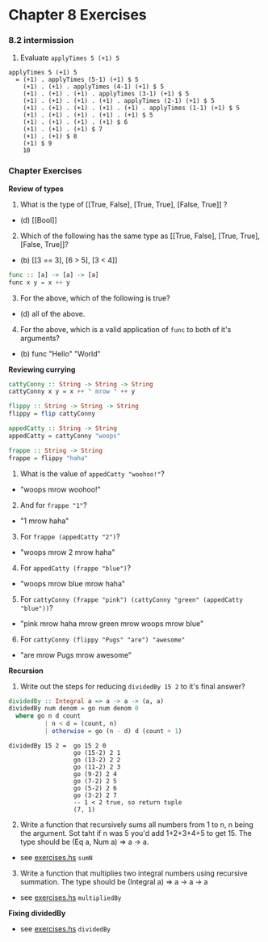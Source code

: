 # Chapter 8 Exercises

### 8.2 intermission

1. Evaluate `applyTimes 5 (+1) 5`

  ```
  applyTimes 5 (+1) 5
    = (+1) . applyTimes (5-1) (+1) $ 5
      (+1) . (+1) . applyTimes (4-1) (+1) $ 5
      (+1) . (+1) . (+1) . applyTimes (3-1) (+1) $ 5        
      (+1) . (+1) . (+1) . (+1) . applyTimes (2-1) (+1) $ 5        
      (+1) . (+1) . (+1) . (+1) . (+1) . applyTimes (1-1) (+1) $ 5
      (+1) . (+1) . (+1) . (+1) . (+1) $ 5
      (+1) . (+1) . (+1) . (+1) $ 6
      (+1) . (+1) . (+1) $ 7
      (+1) . (+1) $ 8
      (+1) $ 9
      10
  ```

### Chapter Exercises

**Review of types**

1. What is the type of [[True, False], [True, True], [False, True]] ?

  - (d) [[Bool]]

2. Which of the following has the same type as [[True,
False], [True, True], [False, True]]?

  - (b) [[3 == 3], [6 > 5], [3 < 4]]

  ```haskell
  func :: [a] -> [a] -> [a]
  func x y = x ++ y
  ```

3. For the above, which of the following is true?

  - (d) all of the above.

4. For the above, which is a valid application of `func` to both of it's
arguments?

  - (b) func "Hello" "World"

**Reviewing currying**

```haskell
cattyConny :: String -> String -> String
cattyConny x y = x ++ " mrow " ++ y

flippy :: String -> String -> String
flippy = flip cattyConny

appedCatty :: String -> String
appedCatty = cattyConny "woops"

frappe :: String -> String
frappe = flippy "haha"
```

1. What is the value of `appedCatty "woohoo!"`?

  - "woops mrow woohoo!"

2. And for `frappe "1"`?

  - "1 mrow haha"

3. For `frappe (appedCatty "2")`?

  - "woops mrow 2 mrow haha"

4. For `appedCatty (frappe "blue")`?

  - "woops mrow blue mrow haha"

5. For `cattyConny (frappe "pink") (cattyConny "green" (appedCatty "blue"))`?

  - "pink mrow haha mrow green mrow woops mrow blue"

6. For `cattyConny (flippy "Pugs" "are") "awesome"`

  - "are mrow Pugs mrow awesome"

**Recursion**

1. Write out the steps for reducing `dividedBy 15 2` to it's final answer?

  ```haskell
  dividedBy :: Integral a => a -> a -> (a, a)
  dividedBy num denom = go num denom 0
    where go n d count
            | n < d = (count, n)
            | otherwise = go (n - d) d (count + 1)
  ```

  ```
  dividedBy 15 2 =  go 15 2 0
                    go (15-2) 2 1
                    go (13-2) 2 2
                    go (11-2) 2 3
                    go (9-2) 2 4
                    go (7-2) 2 5
                    go (5-2) 2 6
                    go (3-2) 2 7
                    -- 1 < 2 true, so return tuple
                    (7, 1)
  ```

2. Write a function that recursively sums all numbers from 1 to n, n being
the argument. Sot taht if n was 5 you'd add 1+2+3+4+5 to get 15. The type
should be (Eq a, Num a) => a -> a.

  - see [exercises.hs](./exercises.hs) `sumN`

3. Write a function that multiplies two integral numbers using recursive
summation. The type should be (Integral a) => a -> a -> a

  - see [exercises.hs](./exercises.hs) `multipliedBy`

**Fixing dividedBy**

  - see [exercises.hs](./exercises.hs) `dividedBy`
